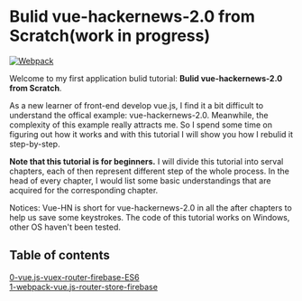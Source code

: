 # Bulid vue-hackernews-2.0 from Scratch(work in progress)


[![Webpack](/website-icon/webpack.favicon.ico)](https://webpack.js.org/)

Welcome to my first application bulid tutorial: **Bulid vue-hackernews-2.0 from Scratch**.

As a new learner of front-end develop vue.js, I find it a bit difficult to understand the offical example: vue-hackernews-2.0. Meanwhile, the complexity of this example really attracts me. So I spend some time on figuring out how it works and with this tutorial I will show you how I rebulid it step-by-step.

**Note that this tutorial is for beginners.** I will divide this tutorial into serval chapters, each of then represent different step of the whole process. In the head of every chapter, I would list some basic understandings that are acquired for the corresponding chapter.

Notices: Vue-HN is short for vue-hackernews-2.0 in all the after chapters to help us save some keystrokes. The code of this tutorial works on Windows, other OS haven't been tested.

## Table of contents

[0-vue.js-vuex-router-firebase-ES6](/tutorials/0-vue.js-vuex-router)  
[1-webpack-vue.js-router-store-firebase](/tutorials/1-webpack-vue.js-router-store-firebase)
